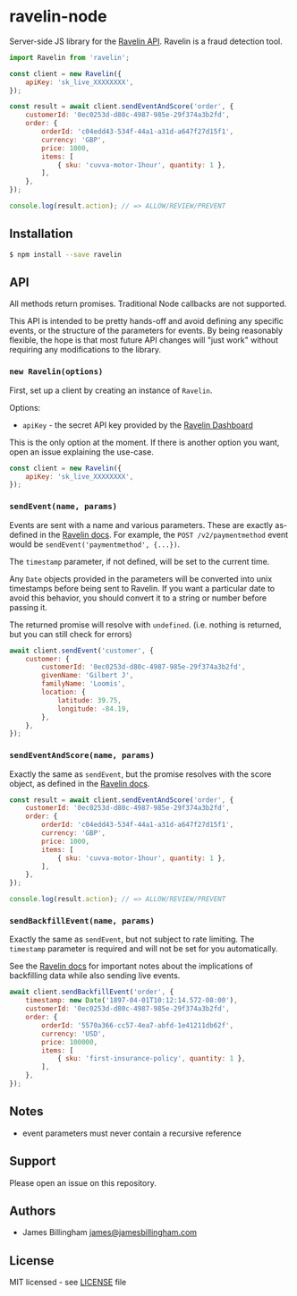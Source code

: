 # ravelin-node

Server-side JS library for the [Ravelin API](https://developer.ravelin.com).
Ravelin is a fraud detection tool.

```js
import Ravelin from 'ravelin';

const client = new Ravelin({
	apiKey: 'sk_live_XXXXXXXX',
});

const result = await client.sendEventAndScore('order', {
	customerId: '0ec0253d-d80c-4987-985e-29f374a3b2fd',
	order: {
		orderId: 'c04edd43-534f-44a1-a31d-a647f27d15f1',
		currency: 'GBP',
		price: 1000,
		items: [
			{ sku: 'cuvva-motor-1hour', quantity: 1 },
		],
	},
});

console.log(result.action); // => ALLOW/REVIEW/PREVENT
```

## Installation

```bash
$ npm install --save ravelin
```

## API

All methods return promises. Traditional Node callbacks are not supported.

This API is intended to be pretty hands-off and avoid defining any specific
events, or the structure of the parameters for events. By being reasonably
flexible, the hope is that most future API changes will "just work" without
requiring any modifications to the library.

### `new Ravelin(options)`

First, set up a client by creating an instance of `Ravelin`.

Options:

- `apiKey` - the secret API key provided by the [Ravelin Dashboard](https://dashboard.ravelin.com/#/settings)

This is the only option at the moment. If there is another option you want, open
an issue explaining the use-case.

```js
const client = new Ravelin({
	apiKey: 'sk_live_XXXXXXXX',
});
```

### `sendEvent(name, params)`

Events are sent with a name and various parameters. These are exactly as-defined
in the [Ravelin docs](https://developer.ravelin.com/#events). For example, the
`POST /v2/paymentmethod` event would be `sendEvent('paymentmethod', {...})`.

The `timestamp` parameter, if not defined, will be set to the current time.

Any `Date` objects provided in the parameters will be converted into unix
timestamps before being sent to Ravelin. If you want a particular date to avoid
this behavior, you should convert it to a string or number before passing it.

The returned promise will resolve with `undefined`. (i.e. nothing is returned,
but you can still check for errors)

```js
await client.sendEvent('customer', {
	customer: {
		customerId: '0ec0253d-d80c-4987-985e-29f374a3b2fd',
		givenName: 'Gilbert J',
		familyName: 'Loomis',
		location: {
			latitude: 39.75,
			longitude: -84.19,
		},
	},
});
```

### `sendEventAndScore(name, params)`

Exactly the same as `sendEvent`, but the promise resolves with the score object,
as defined in the [Ravelin docs](https://developer.ravelin.com/#response).

```js
const result = await client.sendEventAndScore('order', {
	customerId: '0ec0253d-d80c-4987-985e-29f374a3b2fd',
	order: {
		orderId: 'c04edd43-534f-44a1-a31d-a647f27d15f1',
		currency: 'GBP',
		price: 1000,
		items: [
			{ sku: 'cuvva-motor-1hour', quantity: 1 },
		],
	},
});

console.log(result.action); // => ALLOW/REVIEW/PREVENT
```

### `sendBackfillEvent(name, params)`

Exactly the same as `sendEvent`, but not subject to rate limiting. The
`timestamp` parameter is required and will not be set for you automatically.

See the [Ravelin docs](https://developer.ravelin.com/#backfill) for important
notes about the implications of backfilling data while also sending live events.

```js
await client.sendBackfillEvent('order', {
	timestamp: new Date('1897-04-01T10:12:14.572-08:00'),
	customerId: '0ec0253d-d80c-4987-985e-29f374a3b2fd',
	order: {
		orderId: '5570a366-cc57-4ea7-abfd-1e41211db62f',
		currency: 'USD',
		price: 100000,
		items: [
			{ sku: 'first-insurance-policy', quantity: 1 },
		],
	},
});
```

## Notes

- event parameters must never contain a recursive reference

## Support

Please open an issue on this repository.

## Authors

- James Billingham <james@jamesbillingham.com>

## License

MIT licensed - see [LICENSE](LICENSE) file
